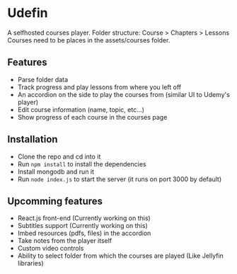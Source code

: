 # Udefin
A selfhosted courses player. Folder structure: Course > Chapters > Lessons 
Courses need to be places in the assets/courses folder.

## Features
- Parse folder data
- Track progress and play lessons from where you left off
- An accordion on the side to play the courses from (similar UI to Udemy's player)
- Edit course information (name, topic, etc...)
- Show progress of each course in the courses page

## Installation
- Clone the repo and cd into it
- Run `npm install` to install the dependencies
- Install mongodb and run it
- Run `node index.js` to start the server (it runs on port 3000 by default)

## Upcomming features
- React.js front-end (Currently working on this)
- Subtitles support (Currently working on this)
- Imbed resources (pdfs, files) in the accordion
- Take notes from the player itself
- Custom video controls
- Ability to select folder from which the courses are played (Like Jellyfin libraries)